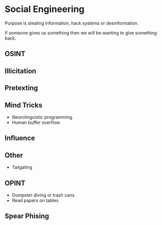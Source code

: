 # Social Engineering

Purpose is stealing information, hack systems or desinformation.

If someone gives us something then we will be wanting to give something back.

## OSINT

## Illicitation

## Pretexting

## Mind Tricks

- Neurolinguistic programming.
- Human buffer overflow.

## Influence

## Other

- Tailgating

## OPINT

- Dumpster diving or trash cans
- Read papers on tables

## Spear Phising
